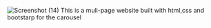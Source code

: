 ![Screenshot (14)](https://github.com/Kelvinswebdev/risen/assets/131010014/0f77766a-1543-48af-833e-fc7bce0fe2f1)
This is a muli-page website built with html,css and bootstarp for the carousel
